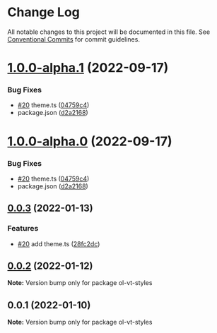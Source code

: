# Change Log

All notable changes to this project will be documented in this file.
See [Conventional Commits](https://conventionalcommits.org) for commit guidelines.

# [1.0.0-alpha.1](https://github.com/cieloazul310/ol-vt-styles/compare/v0.0.3...v1.0.0-alpha.1) (2022-09-17)


### Bug Fixes

* [#20](https://github.com/cieloazul310/ol-vt-styles/issues/20) theme.ts ([04759c4](https://github.com/cieloazul310/ol-vt-styles/commit/04759c4743deebb8bf059228e9cbb29ae20ef0f4))
* package.json ([d2a2168](https://github.com/cieloazul310/ol-vt-styles/commit/d2a21687fdec2af0929684947b9d14f850a84373))





# [1.0.0-alpha.0](https://github.com/cieloazul310/ol-vt-styles/compare/v0.0.3...v1.0.0-alpha.0) (2022-09-17)


### Bug Fixes

* [#20](https://github.com/cieloazul310/ol-vt-styles/issues/20) theme.ts ([04759c4](https://github.com/cieloazul310/ol-vt-styles/commit/04759c4743deebb8bf059228e9cbb29ae20ef0f4))
* package.json ([d2a2168](https://github.com/cieloazul310/ol-vt-styles/commit/d2a21687fdec2af0929684947b9d14f850a84373))





## [0.0.3](https://github.com/cieloazul310/ol-vt-styles/compare/v0.0.2...v0.0.3) (2022-01-13)


### Features

* [#20](https://github.com/cieloazul310/ol-vt-styles/issues/20) add theme.ts ([28fc2dc](https://github.com/cieloazul310/ol-vt-styles/commit/28fc2dc1bea202d3c6bf507c13b31b876c990b2c))





## [0.0.2](https://github.com/cieloazul310/ol-vt-styles/compare/v0.0.1...v0.0.2) (2022-01-12)

**Note:** Version bump only for package ol-vt-styles





## 0.0.1 (2022-01-10)

**Note:** Version bump only for package ol-vt-styles
